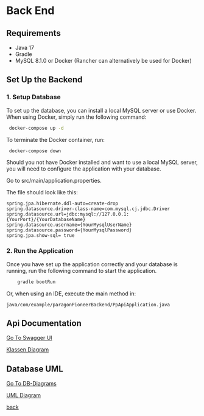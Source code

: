 # Back End
## Requirements
- Java 17
- Gradle
- MySQL 8.1.0 or Docker (Rancher can alternatively be used for Docker)

## Set Up the Backend

### 1. Setup Database

To set up the database, you can install a local MySQL server or use Docker. When using Docker, simply run the following command:
    
```bash
 docker-compose up -d
```

To terminate the Docker container, run:

```bash
 docker-compose down
```

Should you not have Docker installed and want to use a local MySQL server, you will need to configure the application with your database.

Go to src/main/application.properties.

The file should look like this:

    spring.jpa.hibernate.ddl-auto=create-drop
    spring.datasource.driver-class-name=com.mysql.cj.jdbc.Driver
    spring.datasource.url=jdbc:mysql://127.0.0.1:{YourPort}/{YourDatabaseName}
    spring.datasource.username={YourMysqlUserName}
    spring.datasource.password={YourMysqlPassword}
    spring.jpa.show-sql= true

### 2. Run the Application

Once you have set up the application correctly and your database is running, run the following command to start the application.

```bash
    gradle bootRun
```

Or, when using an IDE, execute the main method in:

    java/com/example/paragonPioneerBackend/PpApiApplication.java


## Api Documentation

[Go To Swagger UI](./Documentation/Api/openapi.yaml)

[Klassen Diagram](./Documentation/Code/src.png)

## Database UML

[Go To DB-Diagrams](https://dbdiagram.io/d/PP-PR-655c68de3be14957876943d3)

[UML Diagram](./Documentation/Database/ppAssemblyLineBa.png)

[back](../../README.md)
